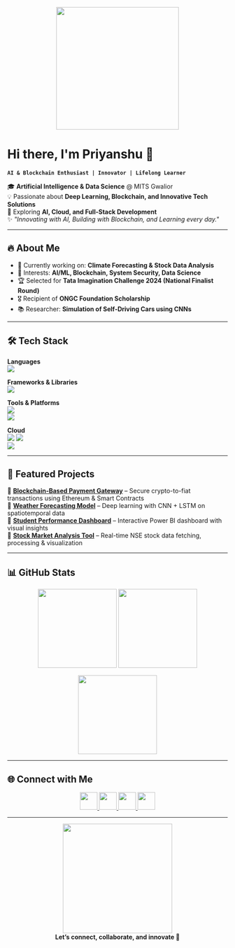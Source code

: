 <!-- Banner or Intro GIF -->
<p align="center">
  <img src="https://media4.giphy.com/media/26xBukhO2VGjpjkzq/giphy.gif" width="280px">
</p>

# Hi there, I'm Priyanshu 👋  
**`AI & Blockchain Enthusiast | Innovator | Lifelong Learner`**

🎓 **Artificial Intelligence & Data Science** @ MITS Gwalior  
💡 Passionate about **Deep Learning, Blockchain, and Innovative Tech Solutions**  
🚀 Exploring **AI, Cloud, and Full-Stack Development**  
✨ *"Innovating with AI, Building with Blockchain, and Learning every day."*  

---

## 🔥 About Me  
- 🌱 Currently working on: **Climate Forecasting & Stock Data Analysis**  
- 🧠 Interests: **AI/ML, Blockchain, System Security, Data Science**  
- 🏆 Selected for **Tata Imagination Challenge 2024 (National Finalist Round)**  
- 🎖 Recipient of **ONGC Foundation Scholarship**  
- 📚 Researcher: **Simulation of Self-Driving Cars using CNNs**  

---

## 🛠️ Tech Stack  

<p align="center">
  
**Languages**  
<img src="https://skillicons.dev/icons?i=java,python,cpp,html,css,js,sql" />  

**Frameworks & Libraries**  
<img src="https://skillicons.dev/icons?i=tensorflow,pytorch,react,flask" />  

**Tools & Platforms**  
<img src="https://skillicons.dev/icons?i=git,docker,mysql,postgres,azure" />  
<img src="https://skillicons.dev/icons?i=linux,github,powershell,vscode" />  

**Cloud**  
<img src="https://skillicons.dev/icons?i=azure" /> <img src="https://img.shields.io/badge/IBM%20Cloud-1261FE?style=flat&logo=ibmcloud&logoColor=white"/>  
<img src="https://img.shields.io/badge/Infosys%20Springboard-0078D7?style=flat&logo=microsoftazure&logoColor=white"/>  

</p>

---

## 📌 Featured Projects  

🔹 **[Blockchain-Based Payment Gateway](#)** – Secure crypto-to-fiat transactions using Ethereum & Smart Contracts  
🔹 **[Weather Forecasting Model](#)** – Deep learning with CNN + LSTM on spatiotemporal data  
🔹 **[Student Performance Dashboard](#)** – Interactive Power BI dashboard with visual insights  
🔹 **[Stock Market Analysis Tool](#)** – Real-time NSE stock data fetching, processing & visualization  

---

## 📊 GitHub Stats  

<p align="center">
  <img src="https://github-readme-stats.vercel.app/api?username=PseudoxPC&show_icons=true&theme=radical" height="180px"/>
  <img src="https://github-readme-stats.vercel.app/api/top-langs/?username=PseudoxPC&layout=compact&theme=radical" height="180px"/>
</p>

<p align="center">
  <img src="https://github-readme-streak-stats.herokuapp.com/?user=PseudoxPC&theme=radical&hide_border=false" height="180px"/>
</p>

---

## 🌐 Connect with Me  

<p align="center">
  <a href="https://www.linkedin.com/in/priyanshu-chouhan">
    <img src="https://skillicons.dev/icons?i=linkedin" width="40px"/>
  </a>
  <a href="mailto:22ad10pr1@mitsgwl.ac.in">
    <img src="https://cdn-icons-png.flaticon.com/512/732/732200.png" width="40px"/>
  </a>
  <a href="https://github.com/PseudoxPC">
    <img src="https://skillicons.dev/icons?i=github" width="40px"/>
  </a>
  <a href="#">
    <img src="https://skillicons.dev/icons?i=devto" width="40px"/>
  </a>
</p>  

---

<p align="center">
  <img src="https://media.giphy.com/media/3o7aD2saalBwwftBIY/giphy.gif" width="250px" /><br>
  <b>Let’s connect, collaborate, and innovate 🚀</b>
</p>
